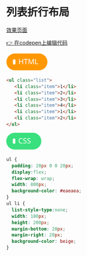 # <b>列表折行布局</b>

[效果页面](../assets/source/01_14列表折行布局.html ':include :type=iframe width=100% height=500px')

[:point_right: 在codepen上编辑代码](https://codepen.io/shuangcs/pen/MVRrbr)

![标签](../assets/html.svg)

```html
<ul class="list">
   <li class="item">1</li>
   <li class="item">2</li>
   <li class="item">3</li>
   <li class="item">4</li>
   <li class="item">1</li>
   <li class="item">2</li>
</ul>
```

![标签](../assets/css.svg)

```css
ul {
  padding: 20px 0 0 20px;
  display:flex;
  flex-wrap: wrap;
  width: 800px;
  background-color: #eaeaea;
}
ul li {
  list-style-type:none;
  width: 180px;
  height: 200px;
  margin-bottom: 20px;
  margin-right: 20px;
  background-color: beige;
}
```